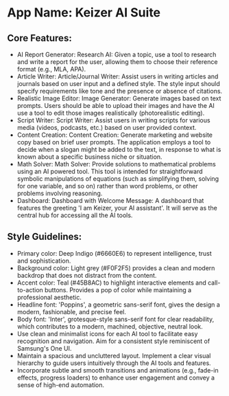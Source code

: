 # **App Name**: Keizer AI Suite

## Core Features:

- AI Report Generator: Research AI: Given a topic, use a tool to research and write a report for the user, allowing them to choose their reference format (e.g., MLA, APA).
- Article Writer: Article/Journal Writer: Assist users in writing articles and journals based on user input and a defined style. The style input should specify requirements like tone and the presence or absence of citations.
- Realistic Image Editor: Image Generator: Generate images based on text prompts. Users should be able to upload their images and have the AI use a tool to edit those images realistically (photorealistic editing).
- Script Writer: Script Writer: Assist users in writing scripts for various media (videos, podcasts, etc.) based on user provided context.
- Content Creation: Content Creation: Generate marketing and website copy based on brief user prompts. The application employs a tool to decide when a slogan might be added to the text, in response to what is known about a specific business niche or situation.
- Math Solver: Math Solver: Provide solutions to mathematical problems using an AI powered tool. This tool is intended for straightforward symbolic manipulations of equations (such as simplifying them, solving for one variable, and so on) rather than word problems, or other problems involving reasoning.
- Dashboard: Dashboard with Welcome Message: A dashboard that features the greeting 'I am Keizer, your AI assistant'. It will serve as the central hub for accessing all the AI tools.

## Style Guidelines:

- Primary color: Deep Indigo (#6660E6) to represent intelligence, trust and sophistication.
- Background color: Light grey (#F0F2F5) provides a clean and modern backdrop that does not distract from the content.
- Accent color: Teal (#45B8AC) to highlight interactive elements and call-to-action buttons. Provides a pop of color while maintaining a professional aesthetic.
- Headline font: 'Poppins', a geometric sans-serif font, gives the design a modern, fashionable, and precise feel.
- Body font: 'Inter', grotesque-style sans-serif font for clear readability, which contributes to a modern, machined, objective, neutral look.
- Use clean and minimalist icons for each AI tool to facilitate easy recognition and navigation. Aim for a consistent style reminiscent of Samsung's One UI.
- Maintain a spacious and uncluttered layout. Implement a clear visual hierarchy to guide users intuitively through the AI tools and features.
- Incorporate subtle and smooth transitions and animations (e.g., fade-in effects, progress loaders) to enhance user engagement and convey a sense of high-end automation.